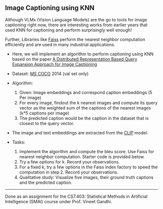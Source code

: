 ## Image Captioning using KNN

Although VLMs (Vision Language Models) are the go to tools for image captioning right now, there are interesting works from earlier years that used KNN for captioning and perform surprisingly well enough!

Further, Libraries like [Faiss](https://engineering.fb.com/2017/03/29/data-infrastructure/faiss-a-library-for-efficient-similarity-search/) perform the nearest neighbor computation efficiently and are used in many industrial applications.

- Here, we will implement an algorithm to perform captioning using KNN based on the paper [A Distributed Representation Based Query Expansion Approach for
Image Captioning](https://aclanthology.org/P15-2018.pdf)

- Dataset: [MS COCO](https://cocodataset.org/#home) 2014 (val set only)

- Algorithm:
    1. Given: Image embeddings and correspond caption embeddings (5 Per image)
    2. For every image, findout the k nearest images and compute its query vector as the weighted sum of the captions of the nearest images (k*5 captions per image)
    3. The predicted caption would be the caption in the dataset that is closest to the query vector. 

- The image and text embeddings are extracted from the [CLIP](https://openai.com/research/clip) model.

- Tasks:
    1. Implement the algorithm and compute the bleu score. Use Faiss for nearest neighbor computation. Starter code is provided below.
    2. Try a few options for k. Record your observations.
    3. For a fixed k, try a few options in the Faiss index factory to speed the computation in step 2. Record your observations.
    4. Qualitative study: Visualize five images, their ground truth captions and the predicted caption.


---

Done as an assignment for the CS7.403: Statistical Methods in Artificial Intelligence (SMAI) course under Prof. Vineet Gandhi.